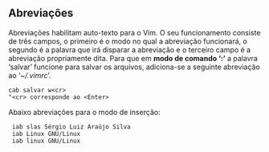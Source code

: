 Abreviações 
-----------

Abreviações habilitam auto-texto para o Vim. O seu funcionamento
consiste de três campos, o primeiro é o modo no qual a abreviação
funcionará, o segundo é a palavra que irá disparar a abreviação e o
terceiro campo é a abreviação propriamente dita. Para que em **modo
de comando ‘:’** a palavra ‘salvar’ funcione para salvar os
arquivos, adiciona-se a seguinte abreviação ao ‘*\~/.vimrc*’.
```
cab salvar w<cr>
"<cr> corresponde ao <Enter>
```
Abaixo abreviações para o modo de inserção:
```
 iab slas Sérgio Luiz Araújo Silva
 iab Linux GNU/Linux
 iab linux GNU/Linux
```
